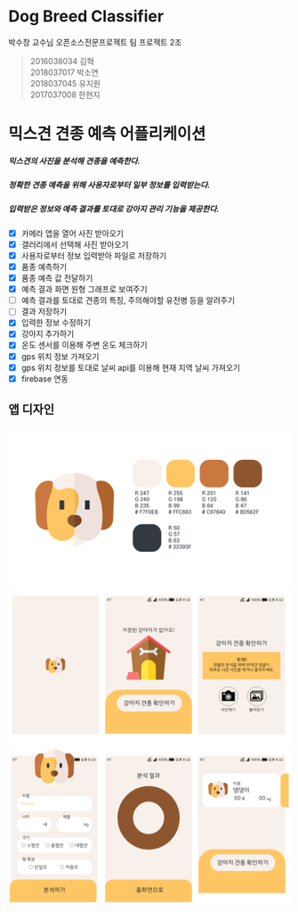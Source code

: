 # Dog Breed Classifier
박수창 교수님 오픈소스전문프로젝트 팀 프로젝트 2조  

> 2016038034 김혁   
> 2018037017 박소연  
> 2018037045 유지원   
> 2017037008 한현지   

# 믹스견 견종 예측 어플리케이션

##### 믹스견의 사진을 분석해 견종을 예측한다.   
##### 정확한 견종 예측을 위해 사용자로부터 일부 정보를 입력받는다.
##### 입력받은 정보와 예측 결과를 토대로 강아지 관리 기능을 제공한다.

- [x] 카메라 앱을 열어 사진 받아오기
- [x] 갤러리에서 선택해 사진 받아오기
- [x] 사용자로부터 정보 입력받아 파일로 저장하기
- [x] 품종 예측하기
- [x] 품종 예측 값 전달하기
- [x] 예측 결과 화면 원형 그래프로 보여주기
- [ ] 예측 결과를 토대로 견종의 특징, 주의해야할 유전병 등을 알려주기
- [ ] 결과 저장하기
- [x] 입력한 정보 수정하기
- [x] 강아지 추가하기
- [x] 온도 센서를 이용해 주변 온도 체크하기
- [x] gps 위치 정보 가져오기
- [x] gps 위치 정보를 토대로 날씨 api를 이용해 현재 지역 날씨 가져오기
- [x] firebase 연동

## 앱 디자인
![1](./UIdesign/슬라이드1.PNG)
![2](./UIdesign/슬라이드2.PNG)
![3](./UIdesign/슬라이드3.PNG)
